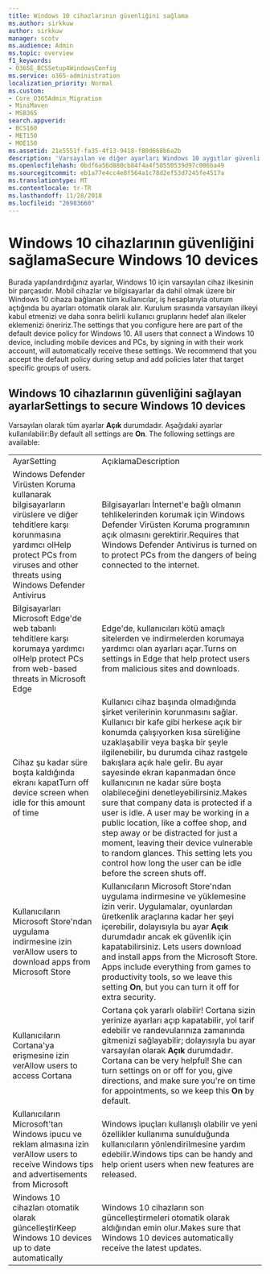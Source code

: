```yaml
---
title: Windows 10 cihazlarının güvenliğini sağlama
ms.author: sirkkuw
author: sirkkuw
manager: scotv
ms.audience: Admin
ms.topic: overview
f1_keywords:
- O365E_BCSSetup4WindowsConfig
ms.service: o365-administration
localization_priority: Normal
ms.custom:
- Core_O365Admin_Migration
- MiniMaven
- MSB365
search.appverid:
- BCS160
- MET150
- MOE150
ms.assetid: 21e5551f-fa35-4f13-9418-f80d668b6a2b
description: 'Varsayılan ve diğer ayarları Windows 10 aygıtlar güvenli hakkında bilgi edinin. '
ms.openlocfilehash: 0bdf6a56d880cb84f4a4f50550539d97c006ba49
ms.sourcegitcommit: eb1a77e4cc4e8f564a1c78d2ef53d7245fe4517a
ms.translationtype: MT
ms.contentlocale: tr-TR
ms.lasthandoff: 11/28/2018
ms.locfileid: "26983660"
---
```

# <a name="secure-windows-10-devices"></a><span data-ttu-id="63b6b-103">Windows 10 cihazlarının güvenliğini sağlama</span><span class="sxs-lookup"><span data-stu-id="63b6b-103">Secure Windows 10 devices</span></span>

<span data-ttu-id="63b6b-p101">Burada yapılandırdığınız ayarlar, Windows 10 için varsayılan cihaz ilkesinin bir parçasıdır. Mobil cihazlar ve bilgisayarlar da dahil olmak üzere bir Windows 10 cihaza bağlanan tüm kullanıcılar, iş hesaplarıyla oturum açtığında bu ayarları otomatik olarak alır. Kurulum sırasında varsayılan ilkeyi kabul etmenizi ve daha sonra belirli kullanıcı gruplarını hedef alan ilkeler eklemenizi öneririz.</span><span class="sxs-lookup"><span data-stu-id="63b6b-p101">The settings that you configure here are part of the default device policy for Windows 10. All users that connect a Windows 10 device, including mobile devices and PCs, by signing in with their work account, will automatically receive these settings. We recommend that you accept the default policy during setup and add policies later that target specific groups of users.</span></span>
  
## <a name="settings-to-secure-windows-10-devices"></a><span data-ttu-id="63b6b-107">Windows 10 cihazlarının güvenliğini sağlayan ayarlar</span><span class="sxs-lookup"><span data-stu-id="63b6b-107">Settings to secure Windows 10 devices</span></span>

<span data-ttu-id="63b6b-p102">Varsayılan olarak tüm ayarlar **Açık** durumdadır. Aşağıdaki ayarlar kullanılabilir:</span><span class="sxs-lookup"><span data-stu-id="63b6b-p102">By default all settings are **On**. The following settings are available:</span></span>
  
|||
|:-----|:-----|
|<span data-ttu-id="63b6b-110">Ayar</span><span class="sxs-lookup"><span data-stu-id="63b6b-110">Setting</span></span>  <br/> |<span data-ttu-id="63b6b-111">Açıklama</span><span class="sxs-lookup"><span data-stu-id="63b6b-111">Description</span></span>  <br/> |
|<span data-ttu-id="63b6b-112">Windows Defender Virüsten Koruma kullanarak bilgisayarların virüslere ve diğer tehditlere karşı korunmasına yardımcı ol</span><span class="sxs-lookup"><span data-stu-id="63b6b-112">Help protect PCs from viruses and other threats using Windows Defender Antivirus</span></span>  <br/> |<span data-ttu-id="63b6b-113">Bilgisayarları İnternet'e bağlı olmanın tehlikelerinden korumak için Windows Defender Virüsten Koruma programının açık olmasını gerektirir.</span><span class="sxs-lookup"><span data-stu-id="63b6b-113">Requires that Windows Defender Antivirus is turned on to protect PCs from the dangers of being connected to the internet.</span></span>  <br/> |
|<span data-ttu-id="63b6b-114">Bilgisayarları Microsoft Edge'de web tabanlı tehditlere karşı korumaya yardımcı ol</span><span class="sxs-lookup"><span data-stu-id="63b6b-114">Help protect PCs from web-based threats in Microsoft Edge</span></span>  <br/> |<span data-ttu-id="63b6b-115">Edge'de, kullanıcıları kötü amaçlı sitelerden ve indirmelerden korumaya yardımcı olan ayarları açar.</span><span class="sxs-lookup"><span data-stu-id="63b6b-115">Turns on settings in Edge that help protect users from malicious sites and downloads.</span></span>  <br/> |
|<span data-ttu-id="63b6b-116">Cihaz şu kadar süre boşta kaldığında ekranı kapat</span><span class="sxs-lookup"><span data-stu-id="63b6b-116">Turn off device screen when idle for this amount of time</span></span>  <br/> |<span data-ttu-id="63b6b-p103">Kullanıcı cihaz başında olmadığında şirket verilerinin korunmasını sağlar. Kullanıcı bir kafe gibi herkese açık bir konumda çalışıyorken kısa süreliğine uzaklaşabilir veya başka bir şeyle ilgilenebilir, bu durumda cihaz rastgele bakışlara açık hale gelir. Bu ayar sayesinde ekran kapanmadan önce kullanıcının ne kadar süre boşta olabileceğini denetleyebilirsiniz.</span><span class="sxs-lookup"><span data-stu-id="63b6b-p103">Makes sure that company data is protected if a user is idle. A user may be working in a public location, like a coffee shop, and step away or be distracted for just a moment, leaving their device vulnerable to random glances. This setting lets you control how long the user can be idle before the screen shuts off.</span></span>  <br/> |
|<span data-ttu-id="63b6b-120">Kullanıcıların Microsoft Store'ndan uygulama indirmesine izin ver</span><span class="sxs-lookup"><span data-stu-id="63b6b-120">Allow users to download apps from Microsoft Store</span></span>  <br/> |<span data-ttu-id="63b6b-p104">Kullanıcıların Microsoft Store'ndan uygulama indirmesine ve yüklemesine izin verir. Uygulamalar, oyunlardan üretkenlik araçlarına kadar her şeyi içerebilir, dolayısıyla bu ayar **Açık** durumdadır ancak ek güvenlik için kapatabilirsiniz.  </span><span class="sxs-lookup"><span data-stu-id="63b6b-p104">Lets users download and install apps from the Microsoft Store. Apps include everything from games to productivity tools, so we leave this setting **On**, but you can turn it off for extra security.  </span></span><br/> |
|<span data-ttu-id="63b6b-123">Kullanıcıların Cortana'ya erişmesine izin ver</span><span class="sxs-lookup"><span data-stu-id="63b6b-123">Allow users to access Cortana</span></span>  <br/> |<span data-ttu-id="63b6b-p105">Cortana çok yararlı olabilir! Cortana sizin yerinize ayarları açıp kapatabilir, yol tarif edebilir ve randevularınıza zamanında gitmenizi sağlayabilir; dolayısıyla bu ayar varsayılan olarak **Açık** durumdadır.  </span><span class="sxs-lookup"><span data-stu-id="63b6b-p105">Cortana can be very helpful! She can turn settings on or off for you, give directions, and make sure you're on time for appointments, so we keep this **On** by default.  </span></span><br/> |
|<span data-ttu-id="63b6b-126">Kullanıcıların Microsoft'tan Windows ipucu ve reklam almasına izin ver</span><span class="sxs-lookup"><span data-stu-id="63b6b-126">Allow users to receive Windows tips and advertisements from Microsoft</span></span>  <br/> |<span data-ttu-id="63b6b-127">Windows ipuçları kullanışlı olabilir ve yeni özellikler kullanıma sunulduğunda kullanıcıların yönlendirilmesine yardım edebilir.</span><span class="sxs-lookup"><span data-stu-id="63b6b-127">Windows tips can be handy and help orient users when new features are released.</span></span>  <br/> |
|<span data-ttu-id="63b6b-128">Windows 10 cihazları otomatik olarak güncelleştir</span><span class="sxs-lookup"><span data-stu-id="63b6b-128">Keep Windows 10 devices up to date automatically</span></span>  <br/> |<span data-ttu-id="63b6b-129">Windows 10 cihazların son güncelleştirmeleri otomatik olarak aldığından emin olur.</span><span class="sxs-lookup"><span data-stu-id="63b6b-129">Makes sure that Windows 10 devices automatically receive the latest updates.</span></span>  <br/> |
   

